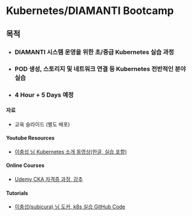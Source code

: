 # Kubernetes/DIAMANTI Bootcamp

## 목적

- ### DIAMANTI 시스템 운영을 위한 초/중급 Kubernetes 실습 과정
- ### POD 생성, 스토리지 및 네트워크 연결 등 Kubernetes 전반적인 분야 실습
- ### 4 Hour + 5 Days 예정

#### 자료

  * 교육 슬라이드 (별도 배포)  

#### Youtube Resources
  * [이충섭 님 Kubernetes 소개 동영상(한글, 실습 포함)](https://youtu.be/WxzWXqTNdlw)

#### Online Courses
  * [Udemy CKA 자격증 과정, 강추](https://www.udemy.com/course/certified-kubernetes-administrator-with-practice-tests)


#### Tutorials
  * [이충섭(subicura) 님 도커, k8s 실습 GitHub Code](https://github.com/subicura/workshop-k8s-basic)
